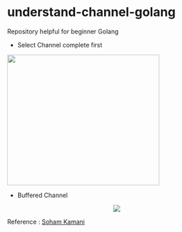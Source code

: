 # understand-channel-golang
Repository helpful for beginner Golang

* Select Channel complete first
<img src="https://www.sohamkamani.com/ef70e9d291c592d1bb324f6e411393a7/select-gantt.svg" width=350 height=300>

* Buffered Channel
<center>
<img src="https://www.sohamkamani.com/63beb94e6da00e8ffb9712df2f9dc47a/buffered-channel.svg">
</center>

Reference : [Soham Kamani][1]

[1]:https://www.sohamkamani.com/golang/channels/
